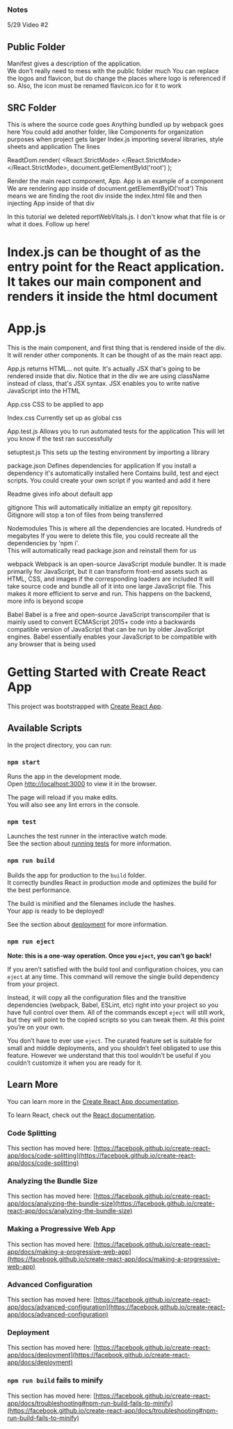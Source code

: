 ### Notes
5/29 Video #2
## Public Folder
Manifest gives a description of the application.  
We don't really need to mess with the public folder much
You can replace the logos and flavicon, but do change the places where logo is referenced if so.
Also, the icon must be renamed flavicon.ico for it to work



## SRC Folder
This is where the source code goes
Anything bundled up by webpack goes here
You could add another folder, like Components for organization purposes when project gets larger
Index.js
importing several libraries, style sheets and application
The lines



ReadtDom.render(
        <React.StrictMode>
        </React.StrictMode>
            <App />
        </React.StrictMode>,
        document.getElementById('root')
);

Render the main react component, App.  App is an example of a component
We are rendering app inside of document.getElementByID('root')
This means we are finding the root div inside the index.html file
and then injecting App inside of that div

In this tutorial we deleted reportWebVitals.js.  I don't know what that file is or what it does.  Follow up here!

# Index.js can be thought of as the entry point for the React application.  It takes our main component and renders it inside the html document



# App.js
This is the main component, and first thing that is rendered inside of the div.  It will render
other components.  It can be thought of as the main react app.

App.js returns HTML... not quite.  It's actually JSX that's going to be rendered inside that div.
Notice that in the div we are using className instead of class, that's JSX syntax.
JSX enables you to write native JavaScript into the HTML



App.css
CSS to be applied to app



Index.css
Currently set up as global css



App.test.js
Allows you to run automated tests for the application
This will let you know if the test ran successfully



setuptest.js
This sets up the testing environment by importing a library



package.json
Defines dependencies for application
If you install a dependency it's automatically installed here
Contains build, test and eject scripts.  You could create your own script if you wanted and add it here



Readme gives info about default app



gitignore
This will automatically initialize an empty git repository.  
Gitignore will stop a ton of files from being transferred



Nodemodules
This is where all the dependencies are located.  Hundreds of megabytes
If you were to delete this file, you could recreate all the dependencies by 'npm i'.  
This will automatically read package.json and reinstall them for us



webpack
Webpack is an open-source JavaScript module bundler.  It is made primarily for JavaScript, 
but it can transform front-end assets such as HTML, CSS, and images if the corresponding loaders
are included
It will take source code and bundle all of it into one large JavaScript file.  This makes it more efficient
to serve and run.  This happens on the backend, more info is beyond scope


Babel
Babel is a free and open-source JavaScript transcompiler that is mainly used to convert ECMAScript 2015+ code into
a backwards compatible version of JavaScript that can be run by older JavaScript engines.
Babel essentially enables your JavaScript to be compatible with any browser that is being used


# Getting Started with Create React App

This project was bootstrapped with [Create React App](https://github.com/facebook/create-react-app).

## Available Scripts

In the project directory, you can run:

### `npm start`

Runs the app in the development mode.\
Open [http://localhost:3000](http://localhost:3000) to view it in the browser.

The page will reload if you make edits.\
You will also see any lint errors in the console.

### `npm test`

Launches the test runner in the interactive watch mode.\
See the section about [running tests](https://facebook.github.io/create-react-app/docs/running-tests) for more information.

### `npm run build`

Builds the app for production to the `build` folder.\
It correctly bundles React in production mode and optimizes the build for the best performance.

The build is minified and the filenames include the hashes.\
Your app is ready to be deployed!

See the section about [deployment](https://facebook.github.io/create-react-app/docs/deployment) for more information.

### `npm run eject`

**Note: this is a one-way operation. Once you `eject`, you can’t go back!**

If you aren’t satisfied with the build tool and configuration choices, you can `eject` at any time. This command will remove the single build dependency from your project.

Instead, it will copy all the configuration files and the transitive dependencies (webpack, Babel, ESLint, etc) right into your project so you have full control over them. All of the commands except `eject` will still work, but they will point to the copied scripts so you can tweak them. At this point you’re on your own.

You don’t have to ever use `eject`. The curated feature set is suitable for small and middle deployments, and you shouldn’t feel obligated to use this feature. However we understand that this tool wouldn’t be useful if you couldn’t customize it when you are ready for it.

## Learn More

You can learn more in the [Create React App documentation](https://facebook.github.io/create-react-app/docs/getting-started).

To learn React, check out the [React documentation](https://reactjs.org/).

### Code Splitting

This section has moved here: [https://facebook.github.io/create-react-app/docs/code-splitting](https://facebook.github.io/create-react-app/docs/code-splitting)

### Analyzing the Bundle Size

This section has moved here: [https://facebook.github.io/create-react-app/docs/analyzing-the-bundle-size](https://facebook.github.io/create-react-app/docs/analyzing-the-bundle-size)

### Making a Progressive Web App

This section has moved here: [https://facebook.github.io/create-react-app/docs/making-a-progressive-web-app](https://facebook.github.io/create-react-app/docs/making-a-progressive-web-app)

### Advanced Configuration

This section has moved here: [https://facebook.github.io/create-react-app/docs/advanced-configuration](https://facebook.github.io/create-react-app/docs/advanced-configuration)

### Deployment

This section has moved here: [https://facebook.github.io/create-react-app/docs/deployment](https://facebook.github.io/create-react-app/docs/deployment)

### `npm run build` fails to minify

This section has moved here: [https://facebook.github.io/create-react-app/docs/troubleshooting#npm-run-build-fails-to-minify](https://facebook.github.io/create-react-app/docs/troubleshooting#npm-run-build-fails-to-minify)
